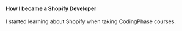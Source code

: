 #### How I became a Shopify Developer

I started learning about Shopify when taking CodingPhase courses.

